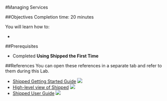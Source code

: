 #Managing Services





##Objectives
Completion time: 20 minutes

You will learn how to:

- 



##Prerequisites

- Completed **Using Shipped the First Time**


##References
You can open these references in a separate tab and refer to them during this Lab.


- <a href="#" target="_blank">Shipped Getting Started Guide</a> <img src="assets/icon-open-link.jpg">
- <a href="https://cisco.jiveon.com/docs/DOC-811787" target="_blank">High-level view of Shipped</a> <img src="assets/icon-open-link.jpg">
- <a href="#" target="_blank">Shipped User Guide</a> <img src="assets/icon-open-link.jpg">




